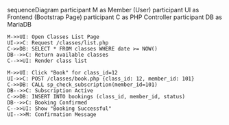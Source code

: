 sequenceDiagram
    participant M as Member (User)
    participant UI as Frontend (Bootstrap Page)
    participant C as PHP Controller
    participant DB as MariaDB

    M->>UI: Open Classes List Page
    UI->>C: Request /classes/list.php
    C->>DB: SELECT * FROM classes WHERE date >= NOW()
    DB-->>C: Return available classes
    C-->>UI: Render class list

    M->>UI: Click "Book" for class_id=12
    UI->>C: POST /classes/book.php {class_id: 12, member_id: 101}
    C->>DB: CALL sp_check_subscription(member_id=101)
    DB-->>C: Subscription Active
    C->>DB: INSERT INTO bookings (class_id, member_id, status)
    DB-->>C: Booking Confirmed
    C-->>UI: Show "Booking Successful"
    UI-->>M: Confirmation Message
